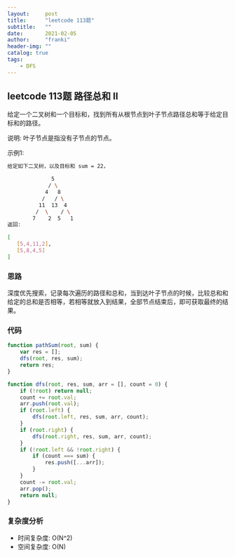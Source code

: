 ```yaml
---
layout:     post
title:      "leetcode 113题"
subtitle:   ""
date:       2021-02-05
author:     "franki"
header-img: ""
catalog: true
tags:
    - DFS
---
```


## leetcode 113题 路径总和 II

给定一个二叉树和一个目标和，找到所有从根节点到叶子节点路径总和等于给定目标和的路径。

说明: 叶子节点是指没有子节点的节点。

示例1:

```bash
给定如下二叉树，以及目标和 sum = 22，

              5
             / \
            4   8
           /   / \
          11  13  4
         /  \    / \
        7    2  5   1
返回:

[
   [5,4,11,2],
   [5,8,4,5]
]
```

### 思路

深度优先搜索，记录每次遍历的路径和总和，当到达叶子节点的时候，比较总和和给定的总和是否相等，若相等就放入到结果，全部节点结束后，即可获取最终的结果。

### 代码

```js
function pathSum(root, sum) {
    var res = [];
    dfs(root, res, sum);
    return res;
}

function dfs(root, res, sum, arr = [], count = 0) {
    if (!root) return null;
    count += root.val;
    arr.push(root.val);
    if (root.left) {
        dfs(root.left, res, sum, arr, count);
    }
    if (root.right) {
        dfs(root.right, res, sum, arr, count);
    }
    if (!root.left && !root.right) {
        if (count === sum) {
            res.push([...arr]);
        }
    }
    count -= root.val;
    arr.pop();
    return null;
}
```

### 复杂度分析

- 时间复杂度: O(N^2)
- 空间复杂度: O(N)
